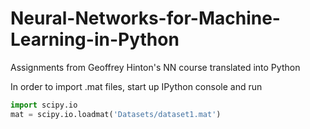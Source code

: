 # Neural-Networks-for-Machine-Learning-in-Python
Assignments from Geoffrey Hinton's NN course translated into Python

In order to import .mat files, start up IPython console and run

```python
import scipy.io
mat = scipy.io.loadmat('Datasets/dataset1.mat')
```